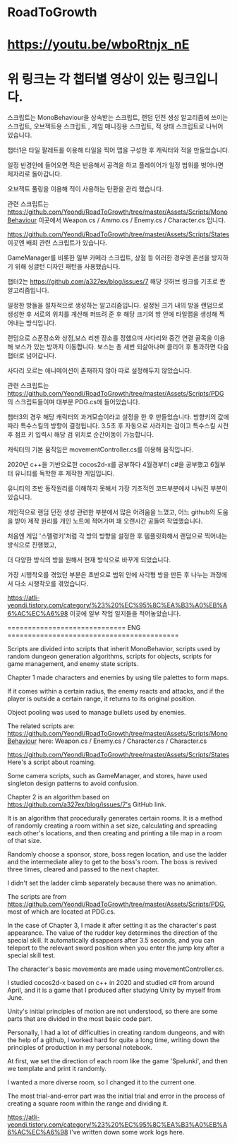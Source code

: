 # RoadToGrowth

# https://youtu.be/wboRtnjx_nE
# 위 링크는 각 챕터별 영상이 있는 링크입니다.

스크립트는 MonoBehaviour을 상속받는 스크립트, 랜덤 던전 생성 알고리즘에 쓰이는 스크립트, 오브젝트용 스크립트 , 게임 매니징용 스크립트, 적 상태 스크립트로 나뉘어 있습니다.

챕터1은 타일 팔레트를 이용해 타일을 찍어 맵을 구성한 후 캐릭터와 적을 만들었습니다.

일정 반경안에 들어오면 적은 반응해서 공격을 하고 플레이어가 일정 범위를 벗어나면 제자리로 돌아갑니다.

오브젝트 풀링을 이용해 적이 사용하는 탄환을 관리 했습니다.

관련 스크립트는 https://github.com/Yeondi/RoadToGrowth/tree/master/Assets/Scripts/MonoBehaviour 이곳에서 
Weapon.cs / Ammo.cs / Enemy.cs / Character.cs 입니다.

https://github.com/Yeondi/RoadToGrowth/tree/master/Assets/Scripts/States
이곳엔 배회 관련 스크립트가 있습니다.

GameManager를 비롯한 일부 카메라 스크립트, 상점 등 이러한 경우엔 혼선을 방지하기 위해
싱글턴 디자인 패턴을 사용했습니다.

챕터2는 https://github.com/a327ex/blog/issues/7
해당 깃허브 링크를 기초로 짠 알고리즘입니다.

일정한 방들을 절차적으로 생성하는 알고리즘입니다.
설정된 크기 내의 방을 랜덤으로 생성한 후 서로의 위치를 계산해 퍼뜨려 준 후
해당 크기의 방 안에 타일맵을 생성해 찍어내는 방식입니다.

랜덤으로 스폰장소와 상점,보스 리젠 장소를 정했으며
사다리와 중간 연결 골목을 이용해 보스가 있는 방까지 이동합니다.
보스는 총 세번 되살아나며 클리어 후 통과하면 다음 챕터로 넘어갑니다.

사다리 오르는 애니메이션이 존재하지 않아 따로 설정해두지 않았습니다.

관련 스크립트는 https://github.com/Yeondi/RoadToGrowth/tree/master/Assets/Scripts/PDG 의 스크립트들이며 대부분 PDG.cs에 들어있습니다.


챕터3의 경우 해당 캐릭터의 과거모습이라고 설정을 한 후 만들었습니다.
방향키의 값에 따라 특수스킬의 방향이 결정됩니다.
3.5초 후 자동으로 사라지는 검이고 특수스킬 시전 후 점프 키 입력시 해당 검 위치로 순간이동이 가능합니다.


캐릭터의 기본 움직임은 movementController.cs를 이용해 움직입니다.

2020년 c++을 기반으로한 cocos2d-x를 공부하다 4월경부터 c#을 공부했고 6월부터 유니티를 독학한 후 제작한 게임입니다.

유니티의 초반 동작원리를 이해하지 못해서 가장 기초적인 코드부분에서 나눠진 부분이 있습니다.

개인적으로 랜덤 던전 생성 관련한 부분에서 많은 어려움을 느꼈고, 어느 github의 도움을 받아 제작 원리를 개인 노트에 적어가며 꽤 오랜시간 공들여 작업했습니다.

처음엔 게임 '스펠렁키'처럼 각 방의 방향을 설정한 후 템플릿화해서 랜덤으로 찍어내는 방식으로 진행했고,

더 다양한 방식의 방을 원해서 현재 방식으로 바꾸게 되었습니다.

가장 시행착오를 겪었던 부분은 초반으로 범위 안에 사각형 방을 만든 후 나누는 과정에서 다소 시행착오를 겪었습니다.

https://atli-yeondi.tistory.com/category/%23%20%EC%95%8C%EA%B3%A0%EB%A6%AC%EC%A6%98 이곳에 일부 작업 일지들을 적어놓았습니다.







============================= ENG ==========================================






Scripts are divided into scripts that inherit MonoBehavior, scripts used by random dungeon generation algorithms, scripts for objects, scripts for game management, and enemy state scripts.

Chapter 1 made characters and enemies by using tile palettes to form maps.

If it comes within a certain radius, the enemy reacts and attacks, and if the player is outside a certain range, it returns to its original position.

Object pooling was used to manage bullets used by enemies.

The related scripts are: https://github.com/Yeondi/RoadToGrowth/tree/master/Assets/Scripts/MonoBehaviour here: Weapon.cs / Enemy.cs / Character.cs / Character.cs

https://github.com/Yeondi/RoadToGrowth/tree/master/Assets/Scripts/States Here's a script about roaming.

Some camera scripts, such as GameManager, and stores, have used singleton design patterns to avoid confusion.

Chapter 2 is an algorithm based on https://github.com/a327ex/blog/issues/7's GitHub link.

It is an algorithm that procedurally generates certain rooms. It is a method of randomly creating a room within a set size, calculating and spreading each other's locations, and then creating and printing a tile map in a room of that size.

Randomly choose a sponsor, store, boss regen location, and use the ladder and the intermediate alley to get to the boss's room. The boss is revived three times, cleared and passed to the next chapter.

I didn't set the ladder climb separately because there was no animation.

The scripts are from https://github.com/Yeondi/RoadToGrowth/tree/master/Assets/Scripts/PDG, most of which are located at PDG.cs.

In the case of Chapter 3, I made it after setting it as the character's past appearance. The value of the rudder key determines the direction of the special skill. It automatically disappears after 3.5 seconds, and you can teleport to the relevant sword position when you enter the jump key after a special skill test.

The character's basic movements are made using movementController.cs.

I studied cocos2d-x based on c++ in 2020 and studied c# from around April, and it is a game that I produced after studying Unity by myself from June.

Unity's initial principles of motion are not understood, so there are some parts that are divided in the most basic code part.

Personally, I had a lot of difficulties in creating random dungeons, and with the help of a github, I worked hard for quite a long time, writing down the principles of production in my personal notebook.

At first, we set the direction of each room like the game 'Spelunki', and then we template and print it randomly.

I wanted a more diverse room, so I changed it to the current one.

The most trial-and-error part was the initial trial and error in the process of creating a square room within the range and dividing it.

https://atli-yeondi.tistory.com/category/%23%20%EC%95%8C%EA%B3%A0%EB%A6%AC%EC%A6%98 I've written down some work logs here.

